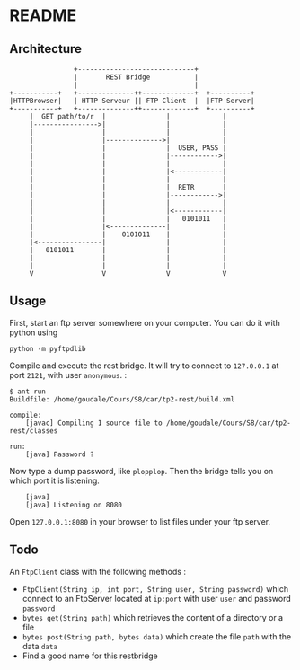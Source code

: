 README
======

Architecture
------------

```
                +-----------------------------+
                |       REST Bridge           |
                |                             |
+-----------+   +--------------++-------------+  +----------+
|HTTPBrowser|   | HTTP Serveur || FTP Client  |  |FTP Server|
+-----------+   +--------------++-------------+  +----------+
     |  GET path/to/r  |               |             |
     |---------------->|               |             |
     |                 |               |             |
     |                 |-------------->|             |
     |                 |               |  USER, PASS |
     |                 |               |------------>|
     |                 |               |             |
     |                 |               |<------------|
     |                 |               |             |
     |                 |               |  RETR       |
     |                 |               |------------>|
     |                 |               |             |
     |                 |               |<------------|
     |                 |               |   0101011   |
     |                 |<--------------|             |
     |                 |    0101011    |             |
     |<----------------|               |             |
     |   0101011       |               |             |
     |                 |               |             |
     |                 |               |             |
     V                 V               V             V

```


Usage
-----

First, start an ftp server somewhere on your computer. You can do it with python using

    python -m pyftpdlib

Compile and execute the rest bridge. It will try to connect to ``127.0.0.1`` at port ``2121``, with user ``anonymous``. :

    $ ant run
    Buildfile: /home/goudale/Cours/S8/car/tp2-rest/build.xml

    compile:
        [javac] Compiling 1 source file to /home/goudale/Cours/S8/car/tp2-rest/classes

    run:
        [java] Password ?

Now type a dump password, like ``plopplop``. Then the bridge tells you on which port it is listening.

        [java]
        [java] Listening on 8080

Open ``127.0.0.1:8080`` in your browser to list files under your ftp server.


Todo
----

An ``FtpClient`` class with the following methods :

  + ``FtpClient(String ip, int port, String user, String password)`` which connect to an FtpServer located at ``ip:port`` with user ``user`` and password ``password``
  + ``bytes get(String path)`` which retrieves the content of a directory or a file
  + ``bytes post(String path, bytes data)`` which create the file ``path`` with the data ``data``
  + Find a good name for this restbridge

